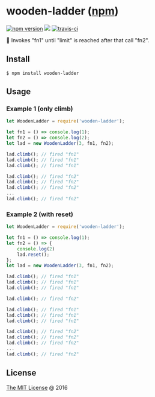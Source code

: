 # wooden-ladder ([npm](https://www.npmjs.com/package/wooden-ladder))

[![npm version](https://badge.fury.io/js/wooden-ladder.svg)](https://badge.fury.io/js/wooden-ladder)
![](https://img.shields.io/npm/dt/wooden-ladder.svg)
[![travis-ci](https://api.travis-ci.com/piecioshka/wooden-ladder.svg?branch=master)](https://app.travis-ci.com/github/piecioshka/wooden-ladder)

:hammer: Invokes "fn1" until "limit" is reached after that call "fn2".

## Install

```
$ npm install wooden-ladder
```

## Usage

### Example 1 (only climb)

```javascript
let WoodenLadder = require('wooden-ladder');

let fn1 = () => console.log(1);
let fn2 = () => console.log(2);
let lad = new WoodenLadder(3, fn1, fn2);

lad.climb(); // fired "fn1"
lad.climb(); // fired "fn1"
lad.climb(); // fired "fn1"

lad.climb(); // fired "fn2"
lad.climb(); // fired "fn2"
lad.climb(); // fired "fn2"
...
lad.climb(); // fired "fn2"
```

### Example 2 (with reset)

```javascript
let WoodenLadder = require('wooden-ladder');

let fn1 = () => console.log(1);
let fn2 = () => {
    console.log(2)
    lad.reset();
};
let lad = new WoodenLadder(3, fn1, fn2);

lad.climb(); // fired "fn1"
lad.climb(); // fired "fn1"
lad.climb(); // fired "fn1"

lad.climb(); // fired "fn2"

lad.climb(); // fired "fn1"
lad.climb(); // fired "fn1"
lad.climb(); // fired "fn1"

lad.climb(); // fired "fn2"
lad.climb(); // fired "fn2"
lad.climb(); // fired "fn2"
...
lad.climb(); // fired "fn2"
```

## License 

[The MIT License](http://piecioshka.mit-license.org) @ 2016
